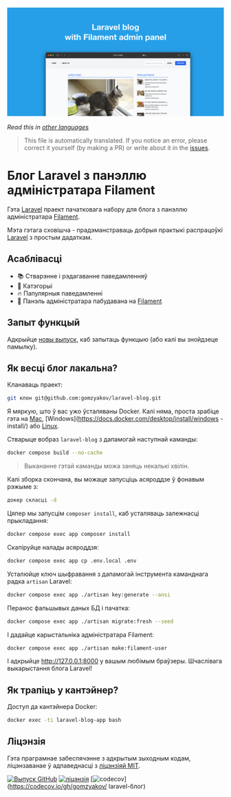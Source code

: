 ![Блог Laravel з панэллю адміністратара Filament](../docs/social-preview-en.png)

_Read this in [other languages](./Translations.md)_

>This file is automatically translated. If you notice an error, please correct it yourself (by making a PR) or write about it in the [issues](https://github.com/gomzyakov/laravel-blog/issues).

# Блог Laravel з панэллю адміністратара Filament

Гэта [Laravel](https://laravel.com) праект пачатковага набору для блога з панэллю адміністратара [Filament](https://filamentphp.com).

Мэта гэтага сховішча - прадэманстраваць добрыя практыкі распрацоўкі [Laravel](https://laravel.com) з простым дадаткам.

## Асаблівасці

- 📚 Стварэнне і рэдагаванне паведамленняў
- 🥑 Катэгорыі
- 🔥 Папулярныя паведамленні
- 🎉 Панэль адміністратара пабудавана на [Filament](https://filamentphp.com)

## Запыт функцый

Адкрыйце [новы выпуск](https://github.com/gomzyakov/laravel-blog/issues/new), каб запытаць функцыю (або калі вы знойдзеце памылку).

## Як весці блог лакальна?

Кланаваць праект:

```bash
git клон git@github.com:gomzyakov/laravel-blog.git
```

Я мяркую, што ў вас ужо ўсталяваны Docker. Калі няма, проста зрабіце гэта на [Mac](https://docs.docker.com/desktop/install/mac-install/), [Windows](https://docs.docker.com/desktop/install/windows -install/) або [Linux](https://docs.docker.com/desktop/install/linux-install/).

Стварыце вобраз `laravel-blog` з дапамогай наступнай каманды:

```bash
docker compose build --no-cache
```

>Выкананне гэтай каманды можа заняць некалькі хвілін.

Калі зборка скончана, вы можаце запусціць асяроддзе ў фонавым рэжыме з:

```bash
докер скласці -d
```

Цяпер мы запусцім `composer install`, каб усталяваць залежнасці прыкладання:

```bash
docker compose exec app composer install
```

Скапіруйце налады асяроддзя:

```bash
docker compose exec app cp .env.local .env
```

Усталюйце ключ шыфравання з дапамогай інструмента каманднага радка `artisan` Laravel:

```bash
docker compose exec app ./artisan key:generate --ansi
```

Перанос фальшывых даных БД і пачатка:

```bash
docker compose exec app ./artisan migrate:fresh --seed
```

І дадайце карыстальніка адміністратара Filament:

```bash
docker compose exec app ./artisan make:filament-user
```

І адкрыйце http://127.0.0.1:8000 у вашым любімым браўзеры. Шчаслівага выкарыстання блога Laravel!

## Як трапіць у кантэйнер?

Доступ да кантэйнера Docker:

```bash
docker exec -ti laravel-blog-app bash
```

## Ліцэнзія

Гэта праграмнае забеспячэнне з адкрытым зыходным кодам, ліцэнзаванае ў адпаведнасці з [ліцэнзіяй MIT](https://github.com/gomzyakov/php-code-style/blob/main/LICENSE).


[![Выпуск GitHub](https://img.shields.io/github/release/gomzyakov/laravel-blog.svg)](https://github.com/gomzyakov/laravel-blog/releases/latest)
[![ліцэнзія](https://img.shields.io/badge/License-MIT-green.svg)](https://github.com/gomzyakov/laravel-blog/blob/development/LICENSE)
[![codecov](https://codecov.io/gh/gomzyakov/laravel-blog/branch/main/graph/badge.svg?token=4CYTVMVUYV)](https://codecov.io/gh/gomzyakov/ laravel-блог)
